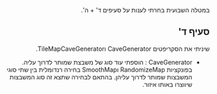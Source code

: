 <div dir='rtl' lang='he'>
  
  במטלה השבועית בחרתי לענות על סעיפים ד' + ה'.
  
  ## סעיף ד'
  שיניתי את הסקריפטים CaveGenerator וTileMapCaveGenerator.
  * CaveGenerator : הוספתי עוד סוג של משבצת שמותר לדרוך עליה. בפונקציות RandomizeMap וSmoothMap בחירה רנדומלית בין שתי סוגי המשבצות שמותר לדרוך עליהן. בהתאם לבחירה שתצא זה סוג המשבצות שיווצרו באותו איזור.
  
  
  </div>
